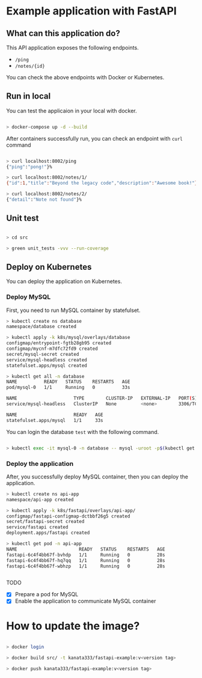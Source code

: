 # Example application with FastAPI

## What can this application do?

This API application exposes the following endpoints.

* `/ping`
* `/notes/{id}`

You can check the above endpoints with Docker or Kubernetes.

## Run in local

You can test the applicaion in your local with docker.

```bash

> docker-compose up -d --build

```

After containers successfully run, you can check an endpoint with `curl` command

```bash

> curl localhost:8002/ping
{"ping":"pong!"}%

> curl localhost:8002/notes/1/
{"id":1,"title":"Beyond the legacy code","description":"Awesome book!"}%

> curl localhost:8002/notes/2/
{"detail":"Note not found"}%

```
## Unit test

```bash

> cd src

> green unit_tests -vvv --run-coverage

```

## Deploy on Kubernetes

You can deploy the application on Kubernetes.

### Deploy MySQL

First, you need to run MySQL container by statefulset.

```bash
> kubectl create ns database
namespace/database created

> kubectl apply -k k8s/mysql/overlays/database
configmap/entrypoint-fgtb28gb95 created
configmap/mycnf-m7dfc72fd9 created
secret/mysql-secret created
service/mysql-headless created
statefulset.apps/mysql created

> kubectl get all -n database
NAME          READY   STATUS    RESTARTS   AGE
pod/mysql-0   1/1     Running   0          33s

NAME                     TYPE        CLUSTER-IP   EXTERNAL-IP   PORT(S)    AGE
service/mysql-headless   ClusterIP   None         <none>        3306/TCP   33s

NAME                     READY   AGE
statefulset.apps/mysql   1/1     33s

```

You can login the database `test` with the following command.

```bash

> kubectl exec -it mysql-0 -n database -- mysql -uroot -p$(kubectl get secret -n database  mysql-secret -o yaml | grep MYSQL_ROOT_PASSWORD | sed 's/.*.: \(.*\)/\1/' | base64 --decode) test

```

### Deploy the application

After, you successfully deploy MySQL container, then you can deploy the application.

```bash
> kubectl create ns api-app
namespace/api-app created

> kubectl apply -k k8s/fastapi/overlays/api-app/
configmap/fastapi-configmap-dctbbf26g5 created
secret/fastapi-secret created
service/fastapi created
deployment.apps/fastapi created

> kubectl get pod -n api-app
NAME                       READY   STATUS    RESTARTS   AGE
fastapi-6c4f4bb67f-bvhdp   1/1     Running   0          28s
fastapi-6c4f4bb67f-hq7qq   1/1     Running   0          28s
fastapi-6c4f4bb67f-wbhzp   1/1     Running   0          28s



```

TODO
- [x] Prepare a pod for MySQL
- [x] Enable the application to communicate MySQL container

# How to update the image?

```bash

> docker login

> docker build src/ -t kanata333/fastapi-example:v<version tag>

> docker push kanata333/fastapi-example:v<version tag>

```